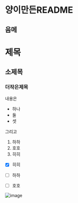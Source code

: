 # 양이만든README
## 음메

# 제목
## 소제목
### 더작은제목
내용은
- 하나
- 둘
- 셋

그리고
1. 하하
2. 호호
3. 히히

- [x] 히히
- [ ] 하하
- [ ] 호호


![image](https://github.com/user-attachments/assets/7a2cccd7-d921-4993-b849-53a58865450b)
